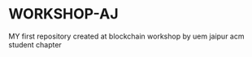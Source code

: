 # WORKSHOP-AJ

MY first repository created at blockchain workshop by uem jaipur acm student chapter
